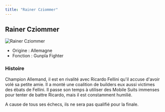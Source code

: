 ```yaml
---
title: "Rainer Cziommer"
---
```


Rainer Cziommer
---------------


![Rainer Cziommer](/images/stories/saga/gundambf/persos/reiner.png)


* Origine : Allemagne
* Fonction : Gunpla Fighter


### Histoire


Champion Allemand, il est en rivalité avec Ricardo Fellini qu'il accuse d'avoir volé sa petite amie. Il a monté une coalition de builders eux aussi victimes des ébats de Fellini. Il passe son temps à utiliser des Mobile Suits immenses pour tenter de battre Ricardo, mais il est constamment humilié.


A cause de tous ses échecs, ils ne sera pas qualifié pour la finale.


